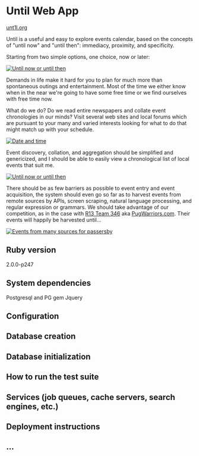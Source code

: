 # Until Web App

[unt1l.org](unt1l.org)

Until is a useful and easy to explore events calendar, based on the
concepts of "until now" and "until then": immediacy, proximity, and
specificity.

Starting from two simple options, one choice, now or later:

[![Until now or until then](https://raw.github.com/derekm/unt1l/master/mockup.png)](https://raw.github.com/derekm/unt1l/master/mockup.png)

Demands in life make it hard for you to plan for much more than spontaneous
outings and entertainment. Most of the time we either know when in the near
we're going to have some free time or we find ourselves with free time now.

What do we do? Do we read entire newspapers and collate event chronologies
in our minds? Visit several web sites and local forums which are pursuant
to your many and varied interests looking for what to do that might match
up with your schedule.

[![Date and time](https://raw.github.com/derekm/unt1l/master/unt1l.png)](https://raw.github.com/derekm/unt1l/master/unt1l.png)

Event discovery, collation, and aggregation should be simplified and
genericized, and I should be able to easily view a chronological list
of local events that suit me.

[![Until now or until then](https://raw.github.com/derekm/unt1l/master/unt1l_2.png)](https://raw.github.com/derekm/unt1l/master/unt1l_2.png)

There should be as few barriers as possible to event entry and event
acquisition, the system should even go so far as to harvest events from
remote sources by APIs, screen scraping, natural language processing, and
regular expression or grammars. We should take advantage of our competition,
as in the case with [R13 Team 346](https://github.com/railsrumble/r13-team-346)
aka [PugWarriors.com](http://pugwarriors.com/). Their events will happily be
harvested until...

[![Events from many sources for passersby](https://raw.github.com/derekm/unt1l/master/event-details.png)](https://raw.github.com/derekm/unt1l/master/event-details.png)

## Ruby version
  2.0.0-p247

## System dependencies
  Postgresql and PG gem
  Jquery

## Configuration


## Database creation


## Database initialization


## How to run the test suite


## Services (job queues, cache servers, search engines, etc.)


## Deployment instructions


## ...


